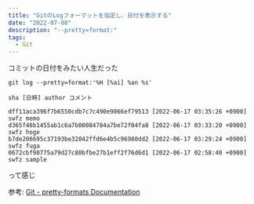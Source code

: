 ```yaml
---
title: "GitのLogフォーマットを指定し、日付を表示する"
date: "2022-07-08"
description: "--pretty=format:"
tags:
  - Git
---
```


コミットの日付をみたい人生だった

```
git log --pretty=format:'%H [%ai] %an %s'
```

```
sha [日時] author コメント
```

```shell
dff11aca396f7b6550cdb7c7c490e9066ef79513 [2022-06-17 03:35:26 +0900] swfz memo
d365f46b1455ab1c6a7b00084784a7be72f04fa8 [2022-06-17 03:33:20 +0900] swfz hoge
b7de206695c37193be32042ffd6e4b5c96980dd2 [2022-06-17 03:29:24 +0900] swfz fuga
0672cbf90775a79d27c80bfbe27b1eff2f76d6d1 [2022-06-17 02:58:40 +0900] swfz sample
```

って感じ

参考:
[Git - pretty-formats Documentation](https://git-scm.com/docs/pretty-formats)